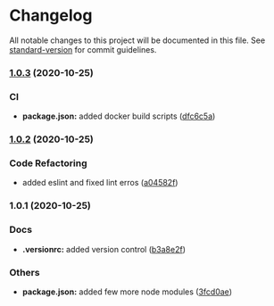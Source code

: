 # Changelog

All notable changes to this project will be documented in this file. See [standard-version](https://github.com/conventional-changelog/standard-version) for commit guidelines.

### [1.0.3](https://github.com/SuveshBaskar/kubernetes-dashboard-proxy/compare/v1.0.2...v1.0.3) (2020-10-25)


### CI

* **package.json:** added docker build scripts ([dfc6c5a](https://github.com/SuveshBaskar/kubernetes-dashboard-proxy/commit/dfc6c5a9df385bc5ed52f06446222bfd20755ac6))

### [1.0.2](https://github.com/SuveshBaskar/kubernetes-dashboard-proxy/compare/v1.0.1...v1.0.2) (2020-10-25)


### Code Refactoring

* added eslint and fixed lint erros ([a04582f](https://github.com/SuveshBaskar/kubernetes-dashboard-proxy/commit/a04582f44803bdadfae7db7c1111a48e360c472c))

### 1.0.1 (2020-10-25)


### Docs

* **.versionrc:** added version control ([b3a8e2f](https://github.com/SuveshBaskar/kubernetes-dashboard-proxy/commit/b3a8e2f9ec7b80c82c977ffc9aae59eb27e02669))


### Others

* **package.json:** added few more node modules ([3fcd0ae](https://github.com/SuveshBaskar/kubernetes-dashboard-proxy/commit/3fcd0ae41bff65650e78c88f04636ef41d298f7b))

